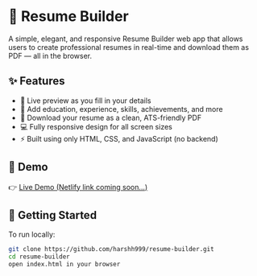 # 🧾 Resume Builder

A simple, elegant, and responsive Resume Builder web app that allows users to create professional resumes in real-time and download them as PDF — all in the browser.

## ✨ Features

- 📝 Live preview as you fill in your details
- 📁 Add education, experience, skills, achievements, and more
- 📄 Download your resume as a clean, ATS-friendly PDF
- 💻 Fully responsive design for all screen sizes
- ⚡ Built using only HTML, CSS, and JavaScript (no backend)

## 📸 Demo

👉 [Live Demo (Netlify link coming soon...)](https://your-netlify-link.netlify.app)

## 🚀 Getting Started

To run locally:

```bash
git clone https://github.com/harshh999/resume-builder.git
cd resume-builder
open index.html in your browser
